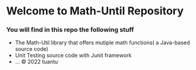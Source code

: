 # Welcome to Math-Until Repository
### You will find in this repo the following stuff
* The Math-Util library that offers mutiple math functions( a Java-based source code)
* Unit Testing source code with Junit framework
* ...
© 2022 tuantu 